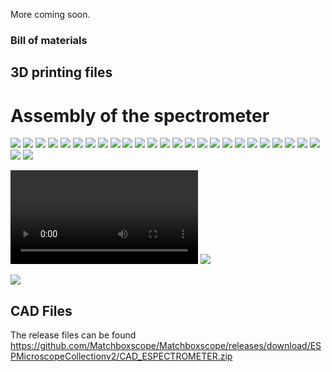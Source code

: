 More coming soon.

### Bill of materials

## 3D printing files

# Assembly of the spectrometer

![](IMAGES/espectrometer/espectrometer_1.png)
![](IMAGES/espectrometer/espectrometer_2.png)
![](IMAGES/espectrometer/espectrometer_3.gif)
![](IMAGES/espectrometer/espectrometer_4.gif)
![](IMAGES/espectrometer/espectrometer_5.gif)
![](IMAGES/espectrometer/espectrometer_6.png)
![](IMAGES/espectrometer/IMG_20220330_085608.jpg)
![](IMAGES/espectrometer/IMG_20220330_085640.jpg)
![](IMAGES/espectrometer/IMG_20220330_085707.jpg)
![](IMAGES/espectrometer/IMG_20220330_085719.jpg)
![](IMAGES/espectrometer/IMG_20220330_085800.jpg)
![](IMAGES/espectrometer/IMG_20220330_085858.jpg)
![](IMAGES/espectrometer/IMG_20220330_085909.jpg)
![](IMAGES/espectrometer/IMG_20220330_090005.jpg)
![](IMAGES/espectrometer/IMG_20220330_090147.jpg)
![](IMAGES/espectrometer/IMG_20220330_090214.jpg)
![](IMAGES/espectrometer/IMG_20230305_093523.jpg)
![](IMAGES/espectrometer/IMG_20230305_093612.jpg)
![](IMAGES/espectrometer/IMG_20230305_093624.jpg)
![](IMAGES/espectrometer/IMG_20230305_093717.jpg)
![](IMAGES/espectrometer/IMG_20230305_093729.jpg)
![](IMAGES/espectrometer/IMG_20230305_093746.jpg)
![](IMAGES/espectrometer/IMG_20230305_093938.jpg)
![](IMAGES/espectrometer/IMG_20230305_112823.jpg)
![](IMAGES/espectrometer/IMG_20230305_112935.jpg)
![](IMAGES/espectrometer/IMG_20230305_114140.jpg)
![](IMAGES/espectrometer/Screenshot_20230305_090812_com.android.keyguard.jpg)

![](IMAGES/espectrometer/2023-03-0511-39-54.mp4)
![](IMAGES/espectrometer/Spectroscope_v0.png)

![](IMAGES/espectrometer/ESPectrometer_lineplot.png)
## CAD Files

The release files can be found https://github.com/Matchboxscope/Matchboxscope/releases/download/ESPMicroscopeCollectionv2/CAD_ESPECTROMETER.zip
